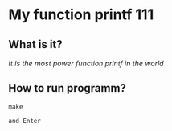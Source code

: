 # My function printf 111

## What is it?

*It is the most power function printf in the world*


## How to run programm?
```
make

and Enter
```
